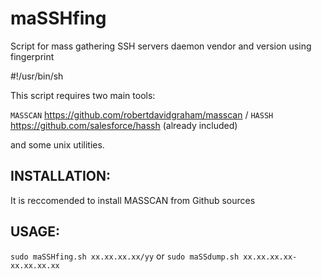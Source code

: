 # maSSHfing
Script for mass gathering SSH servers daemon vendor and version using fingerprint



#!/usr/bin/sh

This script requires two main tools:

`MASSCAN` https://github.com/robertdavidgraham/masscan /
`HASSH` https://github.com/salesforce/hassh (already included)

and some unix utilities.

## INSTALLATION:

It is reccomended to install MASSCAN from Github sources




## USAGE: 

`sudo maSSHfing.sh xx.xx.xx.xx/yy` or `sudo maSSdump.sh xx.xx.xx.xx-xx.xx.xx.xx` 


